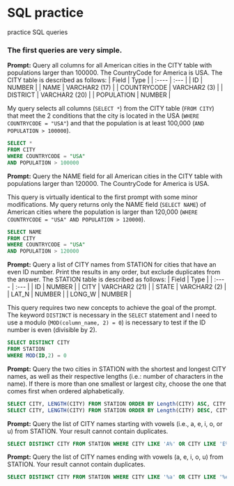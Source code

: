 # SQL practice
practice SQL queries

### The first queries are very simple.
**Prompt:** Query all columns for all American cities in the CITY table with populations larger than 100000. The CountryCode for America is USA. The CITY table is described as follows:
| Field | Type |
| :---- | :--- |
| ID | NUMBER |
| NAME | VARCHAR2 (17) |
| COUNTRYCODE | VARCHAR2 (3) |
| DISTRICT | VARCHAR2 (20) |
| POPULATION | NUMBER |

My query selects all columns (`SELECT *`) from the CITY table (`FROM CITY`) that meet the 2 conditions that the city is located in the USA (`WHERE COUNTRYCODE = "USA"`) and that the population is at least 100,000 (`AND POPULATION > 100000`).
```sql
SELECT *
FROM CITY
WHERE COUNTRYCODE = "USA"
AND POPULATION > 100000
```
**Prompt:** Query the NAME field for all American cities in the CITY table with populations larger than 120000. The CountryCode for America is USA.

This query is virtually identical to the first prompt with some minor modifications. My query returns only the NAME field (`SELECT NAME`) of American cities where the population is larger than 120,000 (`WHERE COUNTRYCODE = "USA" AND POPULATION > 120000`).
```sql
SELECT NAME
FROM CITY
WHERE COUNTRYCODE = "USA"
AND POPULATION > 120000
```

**Prompt:** Query a list of CITY names from STATION for cities that have an even ID number. Print the results in any order, but exclude duplicates from the answer.
The STATION table is described as follows:
| Field | Type |
| :---- | :--- |
| ID | NUMBER |
| CITY | VARCHAR2 (21) |
| STATE | VARCHAR2 (2) |
| LAT_N | NUMBER |
| LONG_W | NUMBER |

This query requires two new concepts to achieve the goal of the prompt. The keyword `DISTINCT` is necessary in the `SELECT` statement and I need to use a modulo (`MOD(column_name, 2) = 0`) is necessary to test if the ID number is even (divisible by 2).
```sql
SELECT DISTINCT CITY
FROM STATION
WHERE MOD(ID,2) = 0
```

**Prompt:** Query the two cities in STATION with the shortest and longest CITY names, as well as their respective lengths (i.e.: number of characters in the name). If there is more than one smallest or largest city, choose the one that comes first when ordered alphabetically. 
```sql
SELECT CITY, LENGTH(CITY) FROM STATION ORDER BY Length(CITY) ASC, CITY limit 1;
SELECT CITY, LENGTH(CITY) FROM STATION ORDER BY Length(CITY) DESC, CITY limit 1;
```

**Prompt:** Query the list of CITY names starting with vowels (i.e., a, e, i, o, or u) from STATION. Your result cannot contain duplicates.

```sql
SELECT DISTINCT CITY FROM STATION WHERE CITY LIKE 'A%' OR CITY LIKE 'E%' OR CITY LIKE 'I%' OR CITY LIKE 'O%' OR CITY LIKE 'U%';
```

**Prompt:** Query the list of CITY names ending with vowels (a, e, i, o, u) from STATION. Your result cannot contain duplicates.

```sql
SELECT DISTINCT CITY FROM STATION WHERE CITY LIKE '%a' OR CITY LIKE '%e' OR CITY LIKE '%i' OR CITY LIKE '%o' OR CITY LIKE '%u';
```
